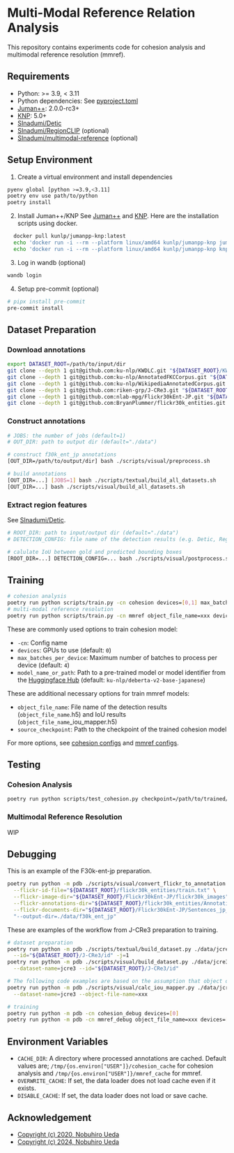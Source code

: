 # Multi-Modal Reference Relation Analysis
This repository contains experiments code for cohesion analysis and multimodal reference resolution (mmref).

## Requirements
- Python: >= 3.9, < 3.11
- Python dependencies: See [pyproject.toml](/pyproject.toml)
- [Juman++](https://github.com/ku-nlp/jumanpp): 2.0.0-rc3+
- [KNP](https://github.com/ku-nlp/knp): 5.0+
- [SInadumi/Detic](https://github.com/SInadumi/Detic)
- [SInadumi/RegionCLIP](https://github.com/SInadumi/RegionCLIP) (optional)
- [SInadumi/multimodal-reference](https://github.com/SInadumi/multimodal-reference) (optional)

## Setup Environment
1. Create a virtual environment and install dependencies
```bash
pyenv global [python >=3.9,<3.11]
poetry env use path/to/python
poetry install
```
2. Install Juman++/KNP
See [Juman++](https://github.com/ku-nlp/jumanpp) and [KNP](https://github.com/ku-nlp/knp).  Here are the installation scripts using docker.
```bash
  docker pull kunlp/jumanpp-knp:latest
  echo 'docker run -i --rm --platform linux/amd64 kunlp/jumanpp-knp jumanpp' > /somewhere/in/your/path/jumanpp
  echo 'docker run -i --rm --platform linux/amd64 kunlp/jumanpp-knp knp' > /somewhere/in/your/path/knp
```
3. Log in wandb (optional)
```bash
wandb login
```
4. Setup pre-commit (optional)
```bash
# pipx install pre-commit
pre-commit install
```

## Dataset Preparation
### Download annotations
```bash
export DATASET_ROOT=/path/to/input/dir
git clone --depth 1 git@github.com:ku-nlp/KWDLC.git "${DATASET_ROOT}/KWDLC"
git clone --depth 1 git@github.com:ku-nlp/AnnotatedFKCCorpus.git "${DATASET_ROOT}/AnnotatedFKCCorpus"
git clone --depth 1 git@github.com:ku-nlp/WikipediaAnnotatedCorpus.git "${DATASET_ROOT}/WikipediaAnnotatedCorpus"
git clone --depth 1 git@github.com:riken-grp/J-CRe3.git "${DATASET_ROOT}/J-CRe3"
git clone --depth 1 git@github.com:nlab-mpg/Flickr30kEnt-JP.git "${DATASET_ROOT}/Flickr30kEnt-JP"
git clone --depth 1 git@github.com:BryanPlummer/flickr30k_entities.git "${DATASET_ROOT}/flickr30k_entities"
```

### Construct annotations
```bash
# JOBS: the number of jobs (default=1)
# OUT_DIR: path to output dir (default="./data")

# construct f30k_ent_jp annotations
[OUT_DIR=/path/to/output/dir] bash ./scripts/visual/preprocess.sh

# build annotations
[OUT_DIR=...] [JOBS=1] bash ./scripts/textual/build_all_datasets.sh
[OUT_DIR=...] bash ./scripts/visual/build_all_datasets.sh
```

### Extract region features
See [SInadumi/Detic](https://github.com/SInadumi/Detic).
```bash
# ROOT_DIR: path to input/output dir (default="./data")
# DETECTION_CONFIG: file name of the detection results (e.g. Detic, RegionCLIP, ...). This is required argument.

# calulate IoU between gold and predicted bounding boxes
[ROOT_DIR=...] DETECTION_CONFIG=... bash ./scripts/visual/postprocess.sh
```

## Training
```bash
# cohesion analysis
poetry run python scripts/train.py -cn cohesion devices=[0,1] max_batches_per_device=4 effective_batch_size=16
# multi-modal reference resolution
poetry run python scripts/train.py -cn mmref object_file_name=xxx devices=[0,1] max_batches_per_device=4 effective_batch_size=16
```
These are commonly used options to train cohesion model:
- `-cn`: Config name
- `devices`: GPUs to use (default: `0`)
- `max_batches_per_device`: Maximum number of batches to process per device (default: `4`)
- `model_name_or_path`: Path to a pre-trained model or model identifier from the [Huggingface Hub](https://huggingface.co/models) (default: `ku-nlp/deberta-v2-base-japanese`)

These are additional necessary options for train mmref models:
- `object_file_name`: File name of the detection results (`object_file_name`.h5) and IoU results (`object_file_name`_iou_mapper.h5)
- `source_checkpoint`: Path to the checkpoint of the trained cohesion model

For more options, see [cohesion configs](./configs/cohesion.yaml) and [mmref configs](./configs/mmref.yaml).
## Testing
### Cohesion Analysis
```bash
poetry run python scripts/test_cohesion.py checkpoint=/path/to/trained/checkpoint eval_set=test devices=[0,1]
```
### Multimodal Reference Resolution
WIP

## Debugging
This is an example of the F30k-ent-jp preparation.
```bash
poetry run python -m pdb ./scripts/visual/convert_flickr_to_annotation.py \
  --flickr-id-file="${DATASET_ROOT}/flickr30k_entities/train.txt" \
  --flickr-image-dir="${DATASET_ROOT}/Flickr30kEnt-JP/flickr30k_images" \
  --flickr-annotations-dir="${DATASET_ROOT}/flickr30k_entities/Annotations" \
  --flickr-documents-dir="${DATASET_ROOT}/Flickr30kEnt-JP/Sentences_jp_v2" \
  "--output-dir=./data/f30k_ent_jp"
```
These are examples of the workflow from J-CRe3 preparation to training.
```bash
# dataset preparation
poetry run python -m pdb ./scripts/textual/build_dataset.py ./data/jcre3/knp ./data/jcre3 \
  --id="${DATASET_ROOT}/J-CRe3/id" -j=1
poetry run python -m pdb ./scripts/visual/build_dataset.py ./data/jcre3 \
  --dataset-name=jcre3 --id="${DATASET_ROOT}/J-CRe3/id"

# The following code examples are based on the assumption that object detection has already been performed.
poetry run python -m pdb ./scripts/visual/calc_iou_mapper.py ./data/jcre3 \
  --dataset-name=jcre3 --object-file-name=xxx

# training
poetry run python -m pdb -cn cohesion_debug devices=[0]
poetry run python -m pdb -cn mmref_debug object_file_name=xxx devices=[0]
```


## Environment Variables
- `CACHE_DIR`: A directory where processed annotations are cached. Default values are; `/tmp/{os.environ["USER"]}/cohesion_cache` for cohesion analysis and `/tmp/{os.environ["USER"]}/mmref_cache` for mmref.
- `OVERWRITE_CACHE`: If set, the data loader does not load cache even if it exists.
- `DISABLE_CACHE`: If set, the data loader does not load or save cache.

## Acknowledgement
- [Copyright (c) 2020, Nobuhiro Ueda](https://github.com/nobu-g/cohesion-analysis)
- [Copyright (c) 2024, Nobuhiro Ueda](https://github.com/riken-grp/multimodal-reference)
